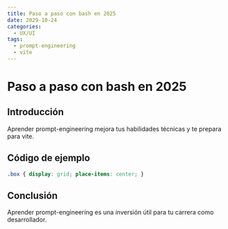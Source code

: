 ```yaml
---
title: Paso a paso con bash en 2025
date: 2029-10-24
categories:
  - UX/UI
tags:
  - prompt-engineering
  - vite
---
```


# Paso a paso con bash en 2025

## Introducción

Aprender prompt-engineering mejora tus habilidades técnicas y te prepara para vite.

## Código de ejemplo

```css
.box { display: grid; place-items: center; }
```

## Conclusión

Aprender prompt-engineering es una inversión útil para tu carrera como desarrollador.